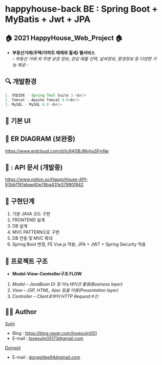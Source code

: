 # happyhouse-back BE : Spring Boot + MyBatis + Jwt + JPA
## :house: 2021 HappyHouse_Web_Project :house:

- **부동산거래(주택/아파트 매매와 월세) 웹서비스**  
    *- 부동산 거래 외 주변 상권 정보, 관심 매물 선택, 날씨정보, 환경정보 등 다양한 기능 제공 -*

## :mag: 개발환경

```java
1. 개발IDE - Spring Tool Suite 3 <br/>
2. Tomcat - Apache Tomcat 9.0<br/>
3. MySQL - MySQL 8.0 <br/>
```

## :loudspeaker: 기본 UI

## :open_file_folder: ER DIAGRAM (보완중)
https://www.erdcloud.com/d/jic64GBJMyhuSFmNe

## 👮 : API 문서 (개발중)
https://www.notion.so/HappyHouse-API-83bbf191abae40e78ba431e37980f842


## :1234: 구현단계

1. 기본 JAVA 코드 구현
2. FRONTEND 설계
3. DB 설계
4. MVC PATTERN으로 구현
5. DB 연동 및 MVC 확대
6. Spring Boot 변경, FE Vue.js 적용, JPA + JWT + Spring Security 적용

## :round_pushpin: 프로젝트 구조
- **Model-View-Controller구조 FLOW**  

1. *Model – JavaBean DI 및 어노테이션 활용(Business layer)*
2. *View – JSP, HTML, Ajax 등을 이용(Presentation layer)*
3. *Controller – Client로부터 HTTP Request수신*

## :girl::boy: Author
[Sujin](https://github.com/SujinJeong)
- Blog : https://blog.naver.com/lovesujin051
- E-mail : lovesujin05173@gmail.com

[Donggil](https://github.com/donggillee-dev)
- E-mail : donggillee94@gmail.com
